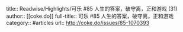 title:: Readwise/Highlights/可乐 #85 人生的答案，破守离，正和游戏 (31)
author:: [[coke.do]]
full-title:: 可乐 \#85 人生的答案，破守离，正和游戏
category:: #articles
url:: http://coke.do/issues/85-1070393
